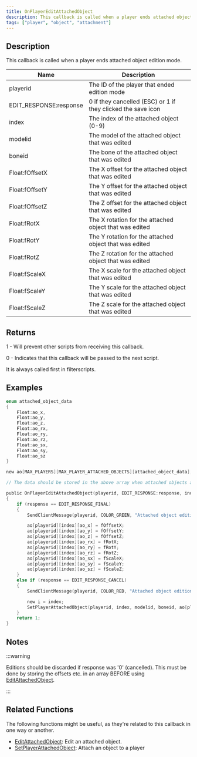 ```yaml
---
title: OnPlayerEditAttachedObject
description: This callback is called when a player ends attached object edition mode.
tags: ["player", "object", "attachment"]
---
```


## Description

This callback is called when a player ends attached object edition mode.

| Name                   | Description                                                  |
| ---------------------- | ------------------------------------------------------------ |
| playerid               | The ID of the player that ended edition mode                 |
| EDIT_RESPONSE:response | 0 if they cancelled (ESC) or 1 if they clicked the save icon |
| index                  | The index of the attached object (0-9)                       |
| modelid                | The model of the attached object that was edited             |
| boneid                 | The bone of the attached object that was edited              |
| Float:fOffsetX         | The X offset for the attached object that was edited         |
| Float:fOffsetY         | The Y offset for the attached object that was edited         |
| Float:fOffsetZ         | The Z offset for the attached object that was edited         |
| Float:fRotX            | The X rotation for the attached object that was edited       |
| Float:fRotY            | The Y rotation for the attached object that was edited       |
| Float:fRotZ            | The Z rotation for the attached object that was edited       |
| Float:fScaleX          | The X scale for the attached object that was edited          |
| Float:fScaleY          | The Y scale for the attached object that was edited          |
| Float:fScaleZ          | The Z scale for the attached object that was edited          |

## Returns

1 - Will prevent other scripts from receiving this callback.

0 - Indicates that this callback will be passed to the next script.

It is always called first in filterscripts.

## Examples

```c
enum attached_object_data
{
    Float:ao_x,
    Float:ao_y,
    Float:ao_z,
    Float:ao_rx,
    Float:ao_ry,
    Float:ao_rz,
    Float:ao_sx,
    Float:ao_sy,
    Float:ao_sz
}

new ao[MAX_PLAYERS][MAX_PLAYER_ATTACHED_OBJECTS][attached_object_data];

// The data should be stored in the above array when attached objects are attached.

public OnPlayerEditAttachedObject(playerid, EDIT_RESPONSE:response, index, modelid, boneid, Float:fOffsetX, Float:fOffsetY, Float:fOffsetZ, Float:fRotX, Float:fRotY, Float:fRotZ, Float:fScaleX, Float:fScaleY, Float:fScaleZ)
{
    if (response == EDIT_RESPONSE_FINAL)
    {
        SendClientMessage(playerid, COLOR_GREEN, "Attached object edition saved.");

        ao[playerid][index][ao_x] = fOffsetX;
        ao[playerid][index][ao_y] = fOffsetY;
        ao[playerid][index][ao_z] = fOffsetZ;
        ao[playerid][index][ao_rx] = fRotX;
        ao[playerid][index][ao_ry] = fRotY;
        ao[playerid][index][ao_rz] = fRotZ;
        ao[playerid][index][ao_sx] = fScaleX;
        ao[playerid][index][ao_sy] = fScaleY;
        ao[playerid][index][ao_sz] = fScaleZ;
    }
    else if (response == EDIT_RESPONSE_CANCEL)
    {
        SendClientMessage(playerid, COLOR_RED, "Attached object edition not saved.");

        new i = index;
        SetPlayerAttachedObject(playerid, index, modelid, boneid, ao[playerid][i][ao_x], ao[playerid][i][ao_y], ao[playerid][i][ao_z], ao[playerid][i][ao_rx], ao[playerid][i][ao_ry], ao[playerid][i][ao_rz], ao[playerid][i][ao_sx], ao[playerid][i][ao_sy], ao[playerid][i][ao_sz]);
    }
    return 1;
}
```

## Notes

:::warning

Editions should be discarded if response was '0' (cancelled). This must be done by storing the offsets etc. in an array BEFORE using [EditAttachedObject](../functions/EditAttachedObject).

:::

## Related Functions

The following functions might be useful, as they're related to this callback in one way or another.

- [EditAttachedObject](../functions/EditAttachedObject): Edit an attached object.
- [SetPlayerAttachedObject](../functions/SetPlayerAttachedObject): Attach an object to a player
